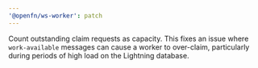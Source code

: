 ```yaml
---
'@openfn/ws-worker': patch
---
```


Count outstanding claim requests as capacity. This fixes an issue where `work-available` messages can cause a worker to over-claim, particularly during periods of high load on the Lightning database.
